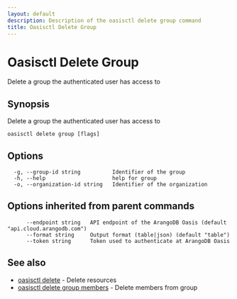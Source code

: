 ```yaml
---
layout: default
description: Description of the oasisctl delete group command
title: Oasisctl Delete Group
---
```

# Oasisctl Delete Group

Delete a group the authenticated user has access to

## Synopsis

Delete a group the authenticated user has access to

```
oasisctl delete group [flags]
```

## Options

```
  -g, --group-id string          Identifier of the group
  -h, --help                     help for group
  -o, --organization-id string   Identifier of the organization
```

## Options inherited from parent commands

```
      --endpoint string   API endpoint of the ArangoDB Oasis (default "api.cloud.arangodb.com")
      --format string     Output format (table|json) (default "table")
      --token string      Token used to authenticate at ArangoDB Oasis
```

## See also

* [oasisctl delete](oasisctl-delete.html)	 - Delete resources
* [oasisctl delete group members](oasisctl-delete-group-members.html)	 - Delete members from group

